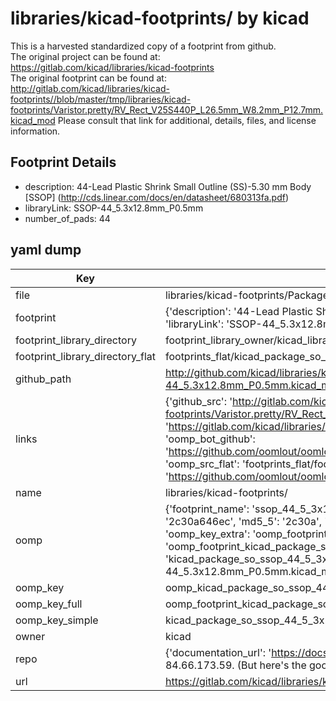 # libraries/kicad-footprints/ by kicad  
This is a harvested standardized copy of a footprint from github.  
The original project can be found at:  
https://gitlab.com/kicad/libraries/kicad-footprints  
The original footprint can be found at:
http://gitlab.com/kicad/libraries/kicad-footprints//blob/master/tmp/libraries/kicad-footprints/Varistor.pretty/RV_Rect_V25S440P_L26.5mm_W8.2mm_P12.7mm.kicad_mod
Please consult that link for additional, details, files, and license information.  
## Footprint Details
* description: 44-Lead Plastic Shrink Small Outline (SS)-5.30 mm Body [SSOP] (http://cds.linear.com/docs/en/datasheet/680313fa.pdf)  
* libraryLink: SSOP-44_5.3x12.8mm_P0.5mm  
* number_of_pads: 44  
## yaml dump  
| Key | Value |  
| --- | --- |  
| file | libraries/kicad-footprints/Package_SO.pretty/SSOP-44_5.3x12.8mm_P0.5mm.kicad_mod |  
| footprint | {'description': '44-Lead Plastic Shrink Small Outline (SS)-5.30 mm Body [SSOP] (http://cds.linear.com/docs/en/datasheet/680313fa.pdf)', 'libraryLink': 'SSOP-44_5.3x12.8mm_P0.5mm', 'number_of_pads': 44} |  
| footprint_library_directory | footprint_library_owner/kicad_libraries/kicad-footprints/ |  
| footprint_library_directory_flat | footprints_flat/kicad_package_so_ssop_44_5_3x12_8mm_p0_5mm/working |  
| github_path | http://github.com/kicad/libraries/kicad-footprints//blob/master/tmp/libraries/kicad-footprints/Package_SO.pretty/SSOP-44_5.3x12.8mm_P0.5mm.kicad_mod |  
| links | {'github_src': 'http://gitlab.com/kicad/libraries/kicad-footprints//blob/master/tmp/libraries/kicad-footprints/Varistor.pretty/RV_Rect_V25S440P_L26.5mm_W8.2mm_P12.7mm.kicad_mod', 'github_src_repo': 'https://gitlab.com/kicad/libraries/kicad-footprints', 'oomp_bot': 'footprints/kicad_package_so_ssop_44_5_3x12_8mm_p0_5mm/working', 'oomp_bot_github': 'https://github.com/oomlout/oomlout_oomp_footprint_bot/tree/main/footprints/kicad_package_so_ssop_44_5_3x12_8mm_p0_5mm/working', 'oomp_src_flat': 'footprints_flat/footprints_flat/kicad_package_so_ssop_44_5_3x12_8mm_p0_5mm/working', 'oomp_src_flat_github': 'https://github.com/oomlout/oomlout_oomp_footprint_src/tree/main/footprints_flat/kicad_package_so_ssop_44_5_3x12_8mm_p0_5mm/working'} |  
| name | libraries/kicad-footprints/ |  
| oomp | {'footprint_name': 'ssop_44_5_3x12_8mm_p0_5mm', 'library_name': 'package_so', 'md5': '2c30a646ec18eda36961adaf9b800c5a', 'md5_10': '2c30a646ec', 'md5_5': '2c30a', 'md5_6': '2c30a6', 'oomp_key': 'oomp_kicad_package_so_ssop_44_5_3x12_8mm_p0_5mm', 'oomp_key_extra': 'oomp_footprint_kicad_package_so_ssop_44_5_3x12_8mm_p0_5mm', 'oomp_key_full': 'oomp_footprint_kicad_package_so_ssop_44_5_3x12_8mm_p0_5mm_2c30a6', 'oomp_key_simple': 'kicad_package_so_ssop_44_5_3x12_8mm_p0_5mm', 'original_filename': 'libraries/kicad-footprints/Package_SO.pretty/SSOP-44_5.3x12.8mm_P0.5mm.kicad_mod', 'owner_name': 'kicad'} |  
| oomp_key | oomp_kicad_package_so_ssop_44_5_3x12_8mm_p0_5mm |  
| oomp_key_full | oomp_footprint_kicad_package_so_ssop_44_5_3x12_8mm_p0_5mm |  
| oomp_key_simple | kicad_package_so_ssop_44_5_3x12_8mm_p0_5mm |  
| owner | kicad |  
| repo | {'documentation_url': 'https://docs.github.com/rest/overview/resources-in-the-rest-api#rate-limiting', 'message': "API rate limit exceeded for 84.66.173.59. (But here's the good news: Authenticated requests get a higher rate limit. Check out the documentation for more details.)"} |  
| url | https://gitlab.com/kicad/libraries/kicad-footprints |  

